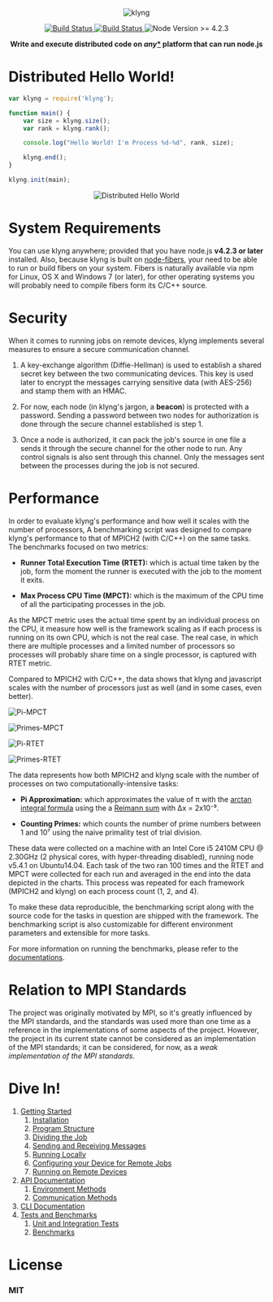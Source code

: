 <p align='center'>
<img src='https://drive.google.com/uc?export=view&id=0BwJ57iK3uPsVV3paZnVHTGp5blU' alt='klyng'>
</p>

<p align='center'>
<a href='https://travis-ci.org/Mostafa-Samir/klyng'>
<img src='https://travis-ci.org/Mostafa-Samir/klyng.svg?branch=master' alt='Build Status'>
</a>

<a href='https://ci.appveyor.com/project/Mostafa-Samir/klyng'>
<img src='https://ci.appveyor.com/api/projects/status/ni8fbuou6o2qns1t?svg=true' alt='Build Status'>
</a>

<img src='https://img.shields.io/badge/node-%3E%3D4.2.3-blue.svg' alt='Node Version >= 4.2.3'>
</p>

<p align='center'>
<strong>Write and execute distributed code on <i>any</i><a href='#system-requirements'>*</a> platform that can run node.js</strong>
</p>

# Distributed Hello World!

```javascript
var klyng = require('klyng');

function main() {
    var size = klyng.size();
    var rank = klyng.rank();

    console.log("Hello World! I'm Process %d-%d", rank, size);

    klyng.end();
}

klyng.init(main);
```
<p align='center'>
    <img src='https://drive.google.com/uc?export=view&id=0BwJ57iK3uPsVUzdSbzh0RmIzdkk' alt='Distributed Hello World'>
</p>

# System Requirements

You can use klyng anywhere; provided that you have node.js **v4.2.3 or later** installed. Also, because klyng is built on [node-fibers](https://github.com/laverdet/node-fibers), your need to be able to run or build fibers on your system. Fibers is naturally available via npm for Linux, OS X and Windows 7 (or later), for other operating systems you will probably need to compile fibers form its C/C++ source.

# Security
When it comes to running jobs on remote devices, klyng implements several measures to ensure a secure communication channel.

1. A key-exchange algorithm (Diffie-Hellman) is used to establish a shared secret key between the two communicating devices. This key is used later to encrypt the messages carrying sensitive data (with AES-256) and stamp them with an HMAC.

2. For now, each node (in klyng's jargon, a **beacon**) is protected with a password. Sending a password between two nodes for authorization is done through the secure channel established is step 1.

3. Once a node is authorized, it can pack the job's source in one file a sends it through the secure channel for the other node to run. Any control signals is also sent through this channel. Only the messages sent between the processes during the job is not secured.

# Performance

In order to evaluate klyng's performance and how well it scales with the number of processors, A benchmarking script was designed to compare klyng's performance to that of MPICH2 (with C/C++) on the same tasks. The benchmarks focused on two metrics:
* **Runner Total Execution Time (RTET):** which is actual time taken by the job, form the moment the runner is executed with the job to the moment it exits.

* **Max Process CPU Time (MPCT):** which is the maximum of the CPU time of all the participating processes in the job.

As the MPCT metric uses the actual time spent by an individual process on the CPU, it measure how well is the framework scaling as if each process is running on its own CPU, which is not the real case. The real case, in which there are multiple processes and a limited number of processors so processes will probably share time on a single processor, is captured with RTET metric.

Compared to MPICH2 with C/C++, the data shows that klyng and javascript scales with the number of processors just as well (and in some cases, even better).

![Pi-MPCT](https://drive.google.com/uc?export=view&id=0BwJ57iK3uPsVNXBiUVB1SEE1VHc)

![Primes-MPCT](https://drive.google.com/uc?export=view&id=0BwJ57iK3uPsVUGJTYWQ2Q2pZRzQ)

![Pi-RTET](https://drive.google.com/uc?export=view&id=0BwJ57iK3uPsVTnBMLWd1Tmgwd0k)

![Primes-RTET](https://drive.google.com/uc?export=view&id=0BwJ57iK3uPsVcFVVVHBzNDI2bWM)

The data represents how both MPICH2 and klyng scale with the number of processes on two computationally-intensive tasks:

*  **Pi Approximation:** which approximates the value of π with the [arctan integral formula](https://en.wikipedia.org/wiki/Inverse_trigonometric_functions#Expression_as_definite_integrals) using the a [Reimann sum](http://mathworld.wolfram.com/RiemannSum.html) with Δx = 2x10⁻⁹.

* **Counting Primes:** which counts the number of prime numbers between 1 and 10⁷ using the naive primality test of trial division.

These data were collected on a machine with an Intel Core i5 2410M CPU @ 2.30GHz (2 physical cores, with hyper-threading disabled), running node v5.4.1 on Ubuntu14.04. Each task of the two ran 100 times and the RTET and MPCT were collected for each run and averaged in the end into the data depicted in the charts. This process was repeated for each framework (MPICH2 and klyng) on each process count (1, 2, and 4).

To make these data reproducible, the benchmarking script along with the source code for the tasks in question are shipped with the framework. The benchmarking script is also customizable for different environment parameters and extensible for more tasks.

For more information on running the benchmarks, please refer to the [documentations](./docs/sections/tests-benchmarks.md#benchmarks).

# Relation to MPI Standards

The project was originally motivated by MPI, so it's greatly influenced by the MPI standards, and the standards was used more than one time as a reference in the implementations of some aspects of the project. However, the project in its current state cannot be considered as an implementation of the MPI standards; it can be considered, for now, as a *weak implementation of the MPI standards*.

# Dive In!

1. [Getting Started](./docs/sections/getting-started.md)
    1. [Installation](./docs/sections/getting-started.md#installation)
    2. [Program Structure](./docs/sections/getting-started.md#program-structure)
    3. [Dividing the Job](./docs/sections/getting-started.md#dividing-the-job)
    4. [Sending and Receiving Messages](./docs/sections/getting-started.md#sending-and-receiving-messages)
    5. [Running Locally](./docs/sections/getting-started.md#running-locally)
    6. [Configuring your Device for Remote Jobs](./docs/sections/getting-started.md#configuring-your-device-for-remote-jobs)
    5. [Running on Remote Devices](./docs/sections/getting-started.md#running-on-remote-devices)
2. [API Documentation](./docs/sections/api-doc.md)
    1. [Environment Methods](./docs/sections/api-doc.md#environment-methods)
    2. [Communication Methods](./docs/sections/api-doc.md#communication-methods)
3. [CLI Documentation](./docs/sections/cli-doc.md)
4. [Tests and Benchmarks](./docs/sections/tests-benchmarks.md)
    1. [Unit and Integration Tests](./docs/sections/tests-benchmarks.md#unit-and-integration-tests)
    2. [Benchmarks](./docs/sections/tests-benchmarks.md#benchmarks)

# License

### MIT
